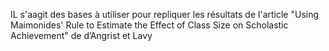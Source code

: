 IL s'aagit des bases à utiliser pour repliquer les résultats de l'article "Using Maimonides' Rule to Estimate the Effect of Class Size on Scholastic Achievement" de d’Angrist et Lavy 
